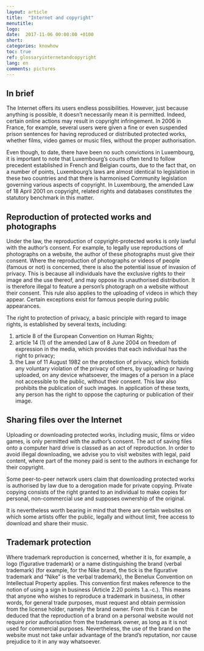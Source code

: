 ```yaml
---
layout: article
title:  "Internet and copyright"
menutitle:
logo:
date:  2017-11-06 00:00:00 +0100
short:
categories: knowhow
toc: true
ref: glossaryinternetandcopyright
lang: en
comments: pictures
---
```



## In brief
The Internet offers its users endless possibilities. However, just because anything is possible, it doesn’t necessarily mean it is permitted. Indeed, certain online actions may result in copyright infringement. In 2006 in France, for example, several users were given a fine or even suspended prison sentences for having reproduced or distributed protected works, whether films, video games or music files, without the proper authorisation.

Even though, to date, there have been no such convictions in Luxembourg, it is important to note that Luxembourg’s courts often tend to follow precedent established in French and Belgian courts, due to the fact that, on a number of points, Luxembourg’s laws are almost identical to legislation in these two countries and that there is harmonised Community legislation governing various aspects of copyright. In Luxembourg, the amended Law of 18 April 2001 on copyright, related rights and databases constitutes the statutory benchmark in this matter.

## Reproduction of protected works and photographs
Under the law, the reproduction of copyright-protected works is only lawful with the author’s consent. For example, to legally use reproductions of photographs on a website, the author of these photographs must give their consent. Where the reproduction of photographs or videos of people (famous or not) is concerned, there is also the potential issue of invasion of privacy. This is because all individuals have the exclusive rights to their image and the use thereof, and may oppose its unauthorised distribution. It is therefore illegal to feature a person’s photograph on a website without their consent. This rule also applies to the uploading of videos in which they appear. Certain exceptions exist for famous people during public appearances.

The right to protection of privacy, a basic principle with regard to image rights, is established by several texts, including:

1. article 8 of the European Convention on Human Rights;
2. article 14 (1) of the amended Law of 8 June 2004 on freedom of expression in the media, which provides that each individual has the right to privacy;
3. the Law of 11 August 1982 on the protection of privacy, which forbids any voluntary violation of the privacy of others, by uploading or having uploaded, on any device whatsoever, the images of a person in a place not accessible to the public, without their consent. This law also prohibits the publication of such images. In application of these texts, any person has the right to oppose the capturing or publication of their image.

## Sharing files over the Internet
Uploading or downloading protected works, including music, films or video games, is only permitted with the author’s consent. The act of saving files onto a computer hard drive is classed as an act of reproduction. In order to avoid illegal downloading, we advise you to visit websites with legal, paid content, where part of the money paid is sent to the authors in exchange for their copyright.

Some peer-to-peer network users claim that downloading protected works is authorised by law due to a derogation made for private copying. Private copying consists of the right granted to an individual to make copies for personal, non-commercial use and supposes ownership of the original.

It is nevertheless worth bearing in mind that there are certain websites on which some artists offer the public, legally and without limit, free access to download and share their music.

## Trademark protection
Where trademark reproduction is concerned, whether it is, for example, a logo (figurative trademark) or a name distinguishing the brand (verbal trademark) (for example, for the Nike brand, the tick is the figurative trademark and “Nike” is the verbal trademark), the Benelux Convention on Intellectual Property applies. This convention first makes reference to the notion of using a sign in business (Article 2.20 points 1.a.-c.). This means that anyone who wishes to reproduce a trademark in business, in other words, for general trade purposes, must request and obtain permission from the license holder, namely the brand owner. From this it can be deduced that the reproduction of a brand on a personal website would not require prior authorisation from the trademark owner, as long as it is not used for commercial purposes. Nevertheless, the use of the brand on the website must not take unfair advantage of the brand’s reputation, nor cause prejudice to it in any way whatsoever.
